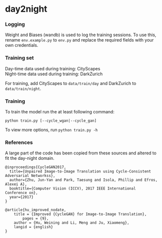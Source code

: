 # day2night

### Logging

Weight and Biases (wandb) is used to log the training sessions. To use this, rename `env.example.py` to `env.py` and
replace the required fields with your own credentials.

### Training set

Day-time data used during training: CityScapes <br>
Night-time data used during training: DarkZurich

For training, add CityScapes to `data/train/day` and DarkZurich to `data/train/night`.

### Training

To train the model run the at least following command:

`python train.py [--cycle_wgan|--cycle_gan]`

To view more options, run `python train.py -h`

### References

A large part of the code has been copied from these sources and altered to fit the day-night domain.

```
@inproceedings{CycleGAN2017,
  title={Unpaired Image-to-Image Translation using Cycle-Consistent Adversarial Networkss},
  author={Zhu, Jun-Yan and Park, Taesung and Isola, Phillip and Efros, Alexei A},
  booktitle={Computer Vision (ICCV), 2017 IEEE International Conference on},
  year={2017}
}
```

```
@article{hu_improved_nodate,
	title = {Improved {CycleGAN} for Image-to-Image Translation},
		pages = {9},
	author = {Hu, Weining and Li, Meng and Ju, Xiaomeng},
	langid = {english}
}
```
